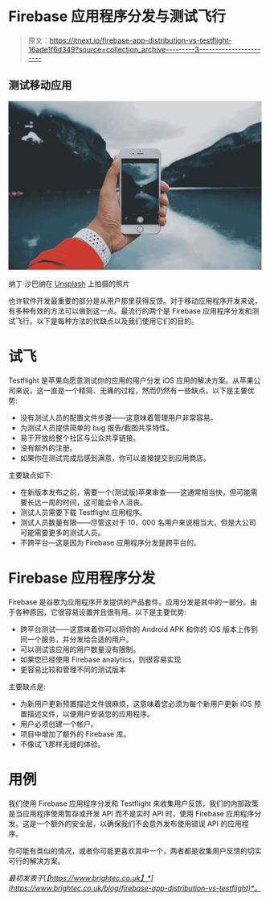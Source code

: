 # Firebase 应用程序分发与测试飞行

> 原文：<https://itnext.io/firebase-app-distribution-vs-testflight-16ade1f6d349?source=collection_archive---------3----------------------->

## 测试移动应用

![](img/6fd82dcab7987afa1971de8ab2c234af.png)

纳丁·沙巴纳在 [Unsplash](https://unsplash.com?utm_source=medium&utm_medium=referral) 上拍摄的照片

也许软件开发最重要的部分是从用户那里获得反馈。对于移动应用程序开发来说，有多种有效的方法可以做到这一点。最流行的两个是 Firebase 应用程序分发和测试飞行。以下是每种方法的优缺点以及我们使用它们的目的。

# 试飞

Testflight 是苹果向愿意测试你的应用的用户分发 iOS 应用的解决方案。从苹果公司来说，这一直是一个精简、无痛的过程，然而仍然有一些缺点。以下是主要优势:

*   没有测试人员的配置文件步骤——这意味着管理用户非常容易。
*   为测试人员提供简单的 bug 报告/截图共享特性。
*   易于开放给整个社区与公众共享链接。
*   没有额外的注册。
*   如果你在测试完成后感到满意，你可以直接提交到应用商店。

主要缺点如下:

*   在新版本发布之前，需要一个(测试版)苹果审查——这通常相当快，但可能需要长达一周的时间，这可能会令人沮丧。
*   测试人员需要下载 Testflight 应用程序。
*   测试人员数量有限——尽管这对于 10，000 名用户来说相当大，但是大公司可能需要更多的测试人员。
*   不跨平台—这是因为 Firebase 应用程序分发是跨平台的。

# Firebase 应用程序分发

Firebase 是谷歌为应用程序开发提供的产品套件。应用分发是其中的一部分。由于各种原因，它很容易设置并且很有用。以下是主要优势:

*   跨平台测试——这意味着你可以将你的 Android APK 和你的 iOS 版本上传到同一个服务，并分发给合适的用户。
*   可以测试该应用的用户数量没有限制。
*   如果您已经使用 Firebase analytics，则很容易实现
*   更容易比较和管理不同的测试版本

主要缺点是:

*   为新用户更新预置描述文件很麻烦，这意味着您必须为每个新用户更新 iOS 预置描述文件，以便用户安装您的应用程序。
*   用户必须创建一个帐户。
*   项目中增加了额外的 Firebase 库。
*   不像试飞那样无缝的体验。

# 用例

我们使用 Firebase 应用程序分发和 Testflight 来收集用户反馈，我们的内部政策是当应用程序使用暂存或开发 API 而不是实时 API 时，使用 Firebase 应用程序分发。这是一个额外的安全层，以确保我们不会意外发布使用错误 API 的应用程序。

你可能有类似的情况，或者你可能更喜欢其中一个，两者都是收集用户反馈的切实可行的解决方案。

*最初发表于*[*【https://www.brightec.co.uk】*](https://www.brightec.co.uk/blog/firebase-app-distribution-vs-testflight)*。*